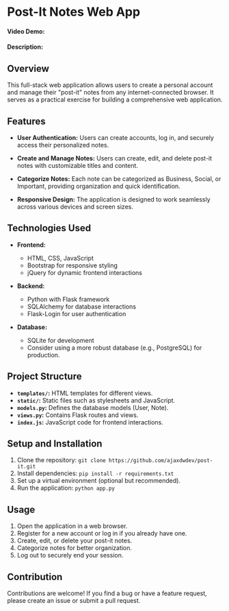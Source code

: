 # Post-It Notes Web App
#### Video Demo:  <URL HERE>
#### Description:

## Overview

This full-stack web application allows users to create a personal account and manage their "post-it" notes from any internet-connected browser. It serves as a practical exercise for building a comprehensive web application.

## Features

- **User Authentication:** Users can create accounts, log in, and securely access their personalized notes.

- **Create and Manage Notes:** Users can create, edit, and delete post-it notes with customizable titles and content.

- **Categorize Notes:** Each note can be categorized as Business, Social, or Important, providing organization and quick identification.

- **Responsive Design:** The application is designed to work seamlessly across various devices and screen sizes.

## Technologies Used

- **Frontend:**
  - HTML, CSS, JavaScript
  - Bootstrap for responsive styling
  - jQuery for dynamic frontend interactions

- **Backend:**
  - Python with Flask framework
  - SQLAlchemy for database interactions
  - Flask-Login for user authentication

- **Database:**
  - SQLite for development
  - Consider using a more robust database (e.g., PostgreSQL) for production.

## Project Structure

- **`templates/`:** HTML templates for different views.
- **`static/`:** Static files such as stylesheets and JavaScript.
- **`models.py`:** Defines the database models (User, Note).
- **`views.py`:** Contains Flask routes and views.
- **`index.js`:** JavaScript code for frontend interactions.

## Setup and Installation

1. Clone the repository: `git clone https://github.com/ajaxdwdev/post-it.git`
2. Install dependencies: `pip install -r requirements.txt`
3. Set up a virtual environment (optional but recommended).
4. Run the application: `python app.py`

## Usage

1. Open the application in a web browser.
2. Register for a new account or log in if you already have one.
3. Create, edit, or delete your post-it notes.
4. Categorize notes for better organization.
5. Log out to securely end your session.

## Contribution

Contributions are welcome! If you find a bug or have a feature request, please create an issue or submit a pull request.
